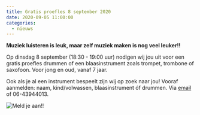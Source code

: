 ```yaml
---
title: Gratis proefles 8 september 2020
date: 2020-09-05 11:00:00
categories:
  - nieuws
---
```


**Muziek luisteren is leuk, maar zelf muziek maken is nog veel leuker!!** 

Op dinsdag 8 september (18:30 - 19:00 uur) nodigen wij jou uit voor een gratis proefles drummen of een blaasinstrument zoals trompet, trombone of saxofoon. Voor jong en oud, vanaf 7 jaar. 

Ook als je al een instrument bespeelt zijn wij op zoek naar jou! Vooraf aanmelden: naam, kind/volwassen, blaasinstrument óf drummen. Via [email](mailto:info@togidohekelingen.nl) of 06-43944013.
  
![Meld je aan!!](/images/proefles.png)
